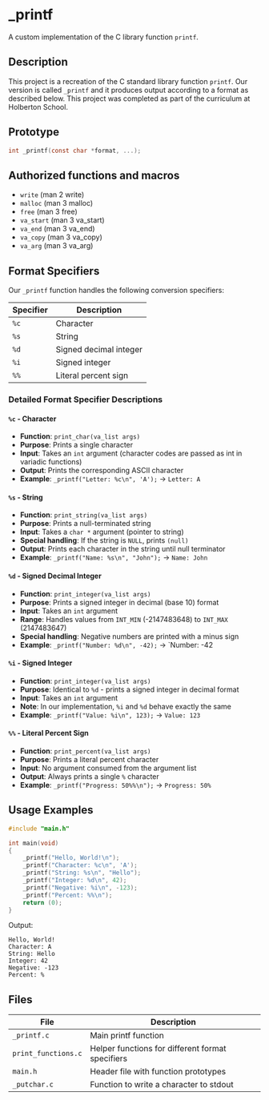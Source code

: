 # _printf

A custom implementation of the C library function `printf`.

## Description

This project is a recreation of the C standard library function `printf`. Our version is called `_printf` and it produces output according to a format as described below. This project was completed as part of the curriculum at Holberton School.

## Prototype

```c
int _printf(const char *format, ...);
```


## Authorized functions and macros
* `write` (man 2 write)
* `malloc` (man 3 malloc)
* `free` (man 3 free)
* `va_start` (man 3 va_start)
* `va_end` (man 3 va_end)
* `va_copy` (man 3 va_copy)
* `va_arg` (man 3 va_arg)


## Format Specifiers

Our `_printf` function handles the following conversion specifiers:

| Specifier | Description |
|-----------|-------------|
| `%c` | Character |
| `%s` | String |
| `%d` | Signed decimal integer |
| `%i` | Signed integer |
| `%%` | Literal percent sign |

### Detailed Format Specifier Descriptions

#### `%c` - Character
- **Function**: `print_char(va_list args)`
- **Purpose**: Prints a single character
- **Input**: Takes an `int` argument (character codes are passed as int in variadic functions)
- **Output**: Prints the corresponding ASCII character
- **Example**: `_printf("Letter: %c\n", 'A');` → `Letter: A`


#### `%s` - String
- **Function**: `print_string(va_list args)`
- **Purpose**: Prints a null-terminated string
- **Input**: Takes a `char *` argument (pointer to string)
- **Special handling**: If the string is `NULL`, prints `(null)`
- **Output**: Prints each character in the string until null terminator
- **Example**: `_printf("Name: %s\n", "John");` → `Name: John`

#### `%d` - Signed Decimal Integer
- **Function**: `print_integer(va_list args)`
- **Purpose**: Prints a signed integer in decimal (base 10) format
- **Input**: Takes an `int` argument
- **Range**: Handles values from `INT_MIN` (-2147483648) to `INT_MAX` (2147483647)
- **Special handling**: Negative numbers are printed with a minus sign
- **Example**: `_printf("Number: %d\n", -42);` → `Number: -42

#### `%i` - Signed Integer
- **Function**: `print_integer(va_list args)`
- **Purpose**: Identical to `%d` - prints a signed integer in decimal format
- **Input**: Takes an `int` argument
- **Note**: In our implementation, `%i` and `%d` behave exactly the same
- **Example**: `_printf("Value: %i\n", 123);` → `Value: 123`

#### `%%` - Literal Percent Sign
- **Function**: `print_percent(va_list args)`
- **Purpose**: Prints a literal percent character
- **Input**: No argument consumed from the argument list
- **Output**: Always prints a single `%` character
- **Example**: `_printf("Progress: 50%%\n");` → `Progress: 50%`


## Usage Examples

```c
#include "main.h"

int main(void)
{
    _printf("Hello, World!\n");
    _printf("Character: %c\n", 'A');
    _printf("String: %s\n", "Hello");
    _printf("Integer: %d\n", 42);
    _printf("Negative: %i\n", -123);
    _printf("Percent: %%\n");
    return (0);
}
```

Output:
```
Hello, World!
Character: A
String: Hello
Integer: 42
Negative: -123
Percent: %
```


## Files

| File | Description |
|------|-------------|
| `_printf.c` | Main printf function |
| `print_functions.c` | Helper functions for different format specifiers |
| `main.h` | Header file with function prototypes |
| `_putchar.c` | Function to write a character to stdout |


